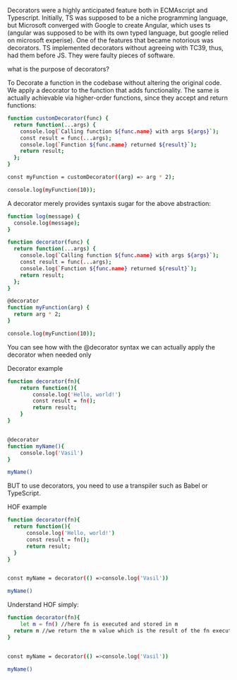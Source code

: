 Decorators were a highly anticipated feature both in ECMAscript and Typescript. Initially, TS was supposed to be a niche programming language, but Microsoft converged with Google to create Angular, which uses ts (angular was supposed to be with its own typed language, but google relied on microsoft experise). One of the features that became notorious was decorators. TS implemented decorators without agreeing with TC39, thus, had them before JS. They were faulty pieces of software.

what is the purpose of decorators?

To Decorate a function in the codebase without altering the original code.
We apply a decorator to the function that adds functionality. The same is actually achievable via higher-order functions, since they accept and return functions:

```sh
function customDecorator(func) {
  return function(...args) {
    console.log(`Calling function ${func.name} with args ${args}`);
    const result = func(...args);
    console.log(`Function ${func.name} returned ${result}`);
    return result;
  };
}

const myFunction = customDecorator((arg) => arg * 2);

console.log(myFunction(10));
```

A decorator merely provides syntaxis sugar for the above abstraction:

```sh
function log(message) {
  console.log(message);
}

function decorator(func) {
  return function(...args) {
    console.log(`Calling function ${func.name} with args ${args}`);
    const result = func(...args);
    console.log(`Function ${func.name} returned ${result}`);
    return result;
  };
}

@decorator
function myFunction(arg) {
  return arg * 2;
}

console.log(myFunction(10));
```

You can see how with the @decorator syntax we can actually apply the decorator when needed only

Decorator example
```sh
function decorator(fn){
    return function(){
        console.log('Hello, world!')
        const result = fn();
        return result;
    }
}


@decorator
function myName(){
    console.log('Vasil')
}

myName()
```


BUT to use decorators, you need to use a transpiler such as Babel or TypeScript.

HOF example
```sh
function decorator(fn){
  return function(){
      console.log('Hello, world!')
      const result = fn();
      return result;
  }
}


const myName = decorator(() =>console.log('Vasil'))

myName()
```


Understand HOF simply:

```sh
function decorator(fn){
    let m = fn() //here fn is executed and stored in m
  return m //we return the m value which is the result of the fn execution
}


const myName = decorator(() =>console.log('Vasil'))

myName()
```